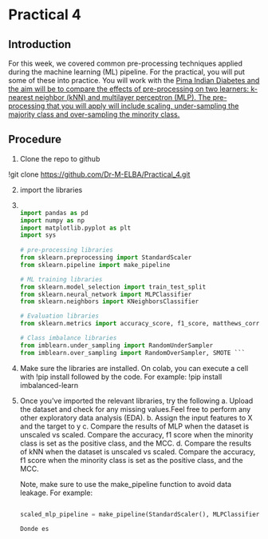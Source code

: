 # Practical 4

## Introduction

For this week, we covered common pre-processing techniques applied during the machine learning (ML) pipeline. For the practical, you will put some of these into practice. You will work with the <ins> Pima Indian Diabetes <ins> and the aim will be to compare the effects of pre-processing on two learners: k-nearest neighbor (kNN) and multilayer perceptron (MLP). The pre-processing that you will apply will include scaling, under-sampling the majority class and over-sampling the minority class. 


## Procedure

1. Clone the repo to github

!git clone https://github.com/Dr-M-ELBA/Practical_4.git

2. import the libraries

3. ```Python

   import pandas as pd
   import numpy as np
   import matplotlib.pyplot as plt
   import sys
  
   # pre-processing libraries
   from sklearn.preprocessing import StandardScaler
   from sklearn.pipeline import make_pipeline

   # ML training libraries
   from sklearn.model_selection import train_test_split
   from sklearn.neural_network import MLPClassifier
   from sklearn.neighbors import KNeighborsClassifier

   # Evaluation libraries
   from sklearn.metrics import accuracy_score, f1_score, matthews_corrcoef

   # Class imbalance libraries
   from imblearn.under_sampling import RandomUnderSampler
   from imblearn.over_sampling import RandomOverSampler, SMOTE ```

4. Make sure the libraries are installed. On colab, you can execute a cell with !pip install followed by the code. For example: !pip install imbalanced-learn

5. Once you've imported the relevant libraries, try the following
   a. Upload the dataset and check for any missing values.Feel free to perform any other exploratory data analysis (EDA).
   b. Assign the input features to X and the target to y
   c. Compare the results of MLP when the dataset is unscaled vs scaled. Compare the accuracy, f1 score when the minority class is set as the positive class, and the MCC.
   d. Compare the results of kNN when the dataset is unscaled vs scaled. Compare the accuracy, f1 score when the minority class is set as the positive class, and the MCC.

   Note, make sure to use the make_pipeline function to avoid data leakage. For example:

   ```Python

   scaled_mlp_pipeline = make_pipeline(StandardScaler(), MLPClassifier(random_state=42)) ```

   Donde es
   

